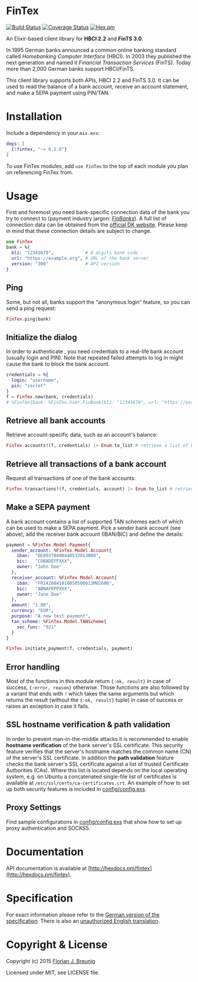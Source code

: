 FinTex
======

[![Build Status](https://travis-ci.org/my-flow/fintex.svg?branch=master)](https://travis-ci.org/my-flow/fintex)
[![Coverage Status](https://coveralls.io/repos/my-flow/fintex/badge.svg?branch=master)](https://coveralls.io/r/my-flow/fintex?branch=master)
[![Hex.pm](https://img.shields.io/hexpm/v/fintex.svg)](https://hex.pm/packages/fintex)

An Elixir-based client library for **HBCI 2.2** and **FinTS 3.0**.

In 1995 German banks announced a common online banking standard called *Homebanking Computer Interface* (HBCI). In 2003 they published the next generation and named it *Financial Transaction Services* (FinTS). Today more than 2,000 German banks support HBCI/FinTS.

This client library supports both APIs, HBCI 2.2 and FinTS 3.0. It can be used to read the balance of a bank account, receive an account statement, and make a SEPA payment using PIN/TAN.


# Installation
Include a dependency in your `mix.exs`:
```elixir
deps: [
  {:fintex, "~> 0.2.0"}
]
```
To use FinTex modules, add `use FinTex` to the top of each module you plan on referencing FinTex from.

# Usage
First and foremost you need bank-specific connection data of the bank you try to connect to (payment industry jargon: *[FinBanks](https://subsembly.com/de/finbanks.html)*). A full list of connection data can be obtained from the [official DK website](http://www.hbci-zka.de/institute/institut_auswahl.htm). Please keep in mind that these connection details are subject to change.
```elixir
use FinTex
bank = %{
  blz: "12345678",            # 8 digits bank code
  url: "https://example.org", # URL of the bank server
  version: "300"              # API version
}
```

## Ping
Some, but not all, banks support the “anonymous login” feature, so you can send a ping request:
```elixir
FinTex.ping(bank)
```

## Initialize the dialog
In order to authenticate , you need credentials to a real-life bank account (usually login and PIN). Note that repeated failed attempts to log in might cause the bank to block the bank account.
```elixir
credentials = %{
  login: "username",
  pin: "secret"
}
f = FinTex.new(bank, credentials)
# %FinTex{bank: %FinTex.User.FinBank{blz: "12345678", url: "https://example.org", version: "300"}, client_system_id: "321", tan_scheme_sec_func: "999"}
```

## Retrieve all bank accounts
Retrieve account-specific data, such as an account's balance:
```elixir
FinTex.accounts!(f, credentials) |> Enum.to_list # retrieve a list of bank accounts
```

## Retrieve all transactions of a bank account
Request all transactions of one of the bank accounts:
```elixir
FinTex.transactions!(f, credentials, account) |> Enum.to_list # retrieve a list of transactions
```

## Make a SEPA payment
A bank account contains a list of supported TAN schemes each of which can be used to make a SEPA payment. Pick a sender bank account (see above), add the receiver bank account (IBAN/BIC) and define the details:

```elixir
payment = %FinTex.Model.Payment{
  sender_account: %FinTex.Model.Account{
    iban:  "DE89370400440532013000",
    bic:   "COBADEFFXXX",
    owner: "John Doe"
  },
  receiver_account: %FinTex.Model.Account{
    iban:  "FR1420041010050500013M02606",
    bic:   "ABNAFRPPXXX",
    owner: "Jane Doe"
  },
  amount: "1.00",
  currency: "EUR",
  purpose: "A new test payment",
  tan_scheme: %FinTex.Model.TANScheme{
    sec_func: "921"
  }
}

FinTex.initiate_payment(f, credentials, payment)
```

## Error handling
Most of the functions in this module return `{:ok, result}` in case of success, `{:error, reason}` otherwise. Those functions are also followed by a variant that ends with `!` which takes the same arguments but which returns the result (without the `{:ok, result}` tuple) in case of success or raises an exception in case it fails.

## SSL hostname verification & path validation
In order to prevent man-in-the-middle attacks it is recommended to enable **hostname verification** of the bank server's SSL certificate. This security feature verifies that the server's hostname matches the common name (CN) of the server's SSL certificate.
In addition the **path validation** feature checks the bank server's SSL certificate against a list of trusted Certificate Authorities (CAs). Where this list is located depends on the local operating system, e.g. on Ubuntu a concatenated single-file list of certificates is available at ``/etc/ssl/certs/ca-certificates.crt``.
An example of how to set up both security features is included in [config/config.exs](config/config.exs).

## Proxy Settings
Find sample configurations in [config/config.exs](config/config.exs) that show how to set up proxy authentication and SOCKS5.

# Documentation
API documentation is available at [http://hexdocs.pm/fintex](http://hexdocs.pm/fintex).


# Specification

For exact information please refer to the [German version of the specification](http://www.hbci-zka.de/spec/spezifikation.htm). There is also an [unauthorized English translation](http://www.hbci-zka.de/english/specification/engl_2_2.htm).


# Copyright & License

Copyright (c) 2015 [Florian J. Breunig](http://www.my-flow.com)

Licensed under MIT, see LICENSE file.
